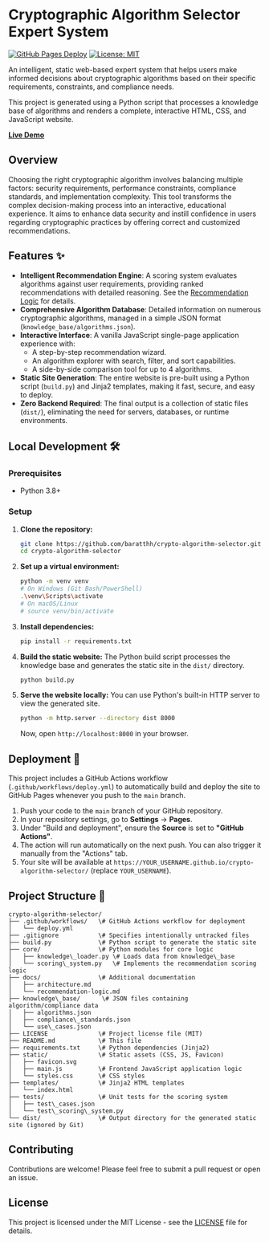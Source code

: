 # Cryptographic Algorithm Selector Expert System

[![GitHub Pages Deploy](https://github.com/baratthh/crypto-algorithm-selector/actions/workflows/deploy.yml/badge.svg)](https://github.com/baratthh/crypto-algorithm-selector/actions/workflows/deploy.yml)
[![License: MIT](https://img.shields.io/badge/License-MIT-blue.svg)](https://opensource.org/licenses/MIT)

An intelligent, static web-based expert system that helps users make informed decisions about cryptographic algorithms based on their specific requirements, constraints, and compliance needs.

This project is generated using a Python script that processes a knowledge base of algorithms and renders a complete, interactive HTML, CSS, and JavaScript website.

**[Live Demo](https://baratthh.github.io/crypto-algorithm-selector/)** 

## Overview

Choosing the right cryptographic algorithm involves balancing multiple factors: security requirements, performance constraints, compliance standards, and implementation complexity. This tool transforms the complex decision-making process into an interactive, educational experience. It aims to enhance data security and instill confidence in users regarding cryptographic practices by offering correct and customized recommendations.

## Features ✨

-   **Intelligent Recommendation Engine**: A scoring system evaluates algorithms against user requirements, providing ranked recommendations with detailed reasoning. See the [Recommendation Logic](./docs/recommendation-logic.md) for details.
-   **Comprehensive Algorithm Database**: Detailed information on numerous cryptographic algorithms, managed in a simple JSON format (`knowledge_base/algorithms.json`).
-   **Interactive Interface**: A vanilla JavaScript single-page application experience with:
    * A step-by-step recommendation wizard.
    * An algorithm explorer with search, filter, and sort capabilities.
    * A side-by-side comparison tool for up to 4 algorithms.
-   **Static Site Generation**: The entire website is pre-built using a Python script (`build.py`) and Jinja2 templates, making it fast, secure, and easy to deploy.
-   **Zero Backend Required**: The final output is a collection of static files (`dist/`), eliminating the need for servers, databases, or runtime environments.

## Local Development 🛠️

### Prerequisites
-   Python 3.8+

### Setup
1.  **Clone the repository:**
    ```bash
    git clone https://github.com/baratthh/crypto-algorithm-selector.git
    cd crypto-algorithm-selector
    ```

2.  **Set up a virtual environment:**
    ```bash
    python -m venv venv
    # On Windows (Git Bash/PowerShell)
    .\venv\Scripts\activate
    # On macOS/Linux
    # source venv/bin/activate
    ```
   

3.  **Install dependencies:**
    ```bash
    pip install -r requirements.txt
    ```
   

4.  **Build the static website:**
    The Python build script processes the knowledge base and generates the static site in the `dist/` directory.
    ```bash
    python build.py
    ```
   

5.  **Serve the website locally:**
    You can use Python's built-in HTTP server to view the generated site.
    ```bash
    python -m http.server --directory dist 8000
    ```
   
    Now, open `http://localhost:8000` in your browser.

## Deployment 🚀

This project includes a GitHub Actions workflow (`.github/workflows/deploy.yml`) to automatically build and deploy the site to GitHub Pages whenever you push to the `main` branch.

1.  Push your code to the `main` branch of your GitHub repository.
2.  In your repository settings, go to **Settings** -> **Pages**.
3.  Under "Build and deployment", ensure the **Source** is set to **"GitHub Actions"**.
4.  The action will run automatically on the next push. You can also trigger it manually from the "Actions" tab.
5.  Your site will be available at `https://YOUR_USERNAME.github.io/crypto-algorithm-selector/` (replace `YOUR_USERNAME`).

## Project Structure 📁

````
crypto-algorithm-selector/
├── .github/workflows/   \# GitHub Actions workflow for deployment
│   └── deploy.yml
├── .gitignore           \# Specifies intentionally untracked files
├── build.py             \# Python script to generate the static site
├── core/                \# Python modules for core logic
│   ├── knowledge\_loader.py \# Loads data from knowledge\_base
│   └── scoring\_system.py   \# Implements the recommendation scoring logic
├── docs/                \# Additional documentation
│   ├── architecture.md
│   └── recommendation-logic.md
├── knowledge\_base/      \# JSON files containing algorithm/compliance data
│   ├── algorithms.json
│   ├── compliance\_standards.json
│   └── use\_cases.json
├── LICENSE              \# Project license file (MIT)
├── README.md            \# This file
├── requirements.txt     \# Python dependencies (Jinja2)
├── static/              \# Static assets (CSS, JS, Favicon)
│   ├── favicon.svg  
│   ├── main.js          \# Frontend JavaScript application logic
│   └── styles.css       \# CSS styles
├── templates/           \# Jinja2 HTML templates
│   └── index.html  
├── tests/               \# Unit tests for the scoring system
│   ├── test\_cases.json
│   └── test\_scoring\_system.py
└── dist/                \# Output directory for the generated static site (ignored by Git)

````

## Contributing

Contributions are welcome! Please feel free to submit a pull request or open an issue.

## License


This project is licensed under the MIT License - see the [LICENSE](./LICENSE) file for details.


